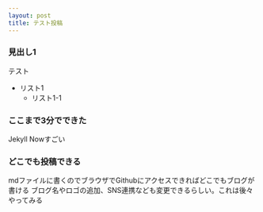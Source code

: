 ```yaml
---
layout: post
title: テスト投稿
---
```

### 見出し1
テスト
- リスト1
  - リスト1-1

### ここまで3分でできた
Jekyll Nowすごい

### どこでも投稿できる
mdファイルに書くのでブラウザでGithubにアクセスできればどこでもブログが書ける
ブログ名やロゴの追加、SNS連携なども変更できるらしい。これは後々やってみる

